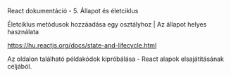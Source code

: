 React dokumentáció - 5. Állapot és életciklus

Életciklus metódusok hozzáadása egy osztályhoz | Az állapot helyes használata

https://hu.reactjs.org/docs/state-and-lifecycle.html

Az oldalon található példakódok kipróbálása - React alapok elsajátításának céljából.